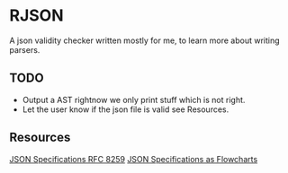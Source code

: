 # RJSON

A json validity checker written mostly for me, to learn more about writing
parsers.

## TODO
- Output a AST rightnow we only print stuff which is not right.
- Let the user know if the json file is valid see Resources.


## Resources

[JSON Specifications RFC 8259](https://www.rfc-editor.org/rfc/rfc8259.txt)
[JSON Specifications as Flowcharts](https://www.json.org/json-en.html)
